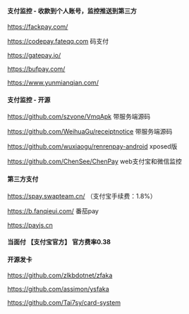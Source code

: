 #### 支付监控 - 收款到个人账号，监控推送到第三方
https://fackpay.com/

https://codepay.fateqq.com 码支付

https://gatepay.io/

https://bufpay.com/

https://www.yunmianqian.com/

#### 支付监控 - 开源
https://github.com/szvone/VmqApk 带服务端源码

https://github.com/WeihuaGu/receiptnotice 带服务端源码

https://github.com/wuxiaogu/renrenpay-android xposed版

https://github.com/ChenSee/ChenPay web支付宝和微信监控

#### 第三方支付
https://spay.swapteam.cn/ （支付宝手续费：1.8%）

https://b.fanqieui.com/ 番茄pay

https://payjs.cn

#### 当面付 【支付宝官方】 官方费率0.38

#### 开源发卡
https://github.com/zlkbdotnet/zfaka

https://github.com/assimon/ysfaka

https://github.com/Tai7sy/card-system
